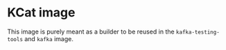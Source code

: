 # KCat image

This image is purely meant as a builder to be reused in the `kafka-testing-tools` and `kafka` image.
